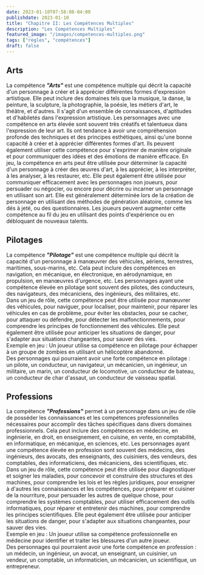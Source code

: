```yaml
---
date: 2023-01-10T07:58:08-04:00
publishdate: 2023-01-10
title: "Chapitre II: Les Compétences Multiples"
description: "Les Compétences Multiples"
featured_image: "/images/competences-multiples.png"
tags: ["règles", "compétences"]
draft: false
---
```


## Arts
La compétence ***"Arts"*** est une compétence multiple qui décrit la capacité d'un personnage à créer et à apprécier différentes formes d'expression artistique. Elle peut inclure des domaines tels que la musique, la danse, la peinture, la sculpture, la photographie, la poésie, les métiers d'art, le théâtre, et d'autres. Il s'agit d'un ensemble de connaissances, d'aptitudes et d'habiletés dans l'expression artistique.
Les personnages avec une compétence en arts élevée sont souvent très créatifs et talentueux dans l'expression de leur art. Ils ont tendance à avoir une compréhension profonde des techniques et des principes esthétiques, ainsi qu'une bonne capacité à créer et à apprécier différentes formes d'art. Ils peuvent également utiliser cette compétence pour s'exprimer de manière originale et pour communiquer des idées et des émotions de manière efficace.
En jeu, la compétence en arts peut être utilisée pour déterminer la capacité d'un personnage à créer des œuvres d'art, à les apprécier, à les interpréter, à les analyser, à les restaurer, etc. Elle peut également être utilisée pour communiquer efficacement avec les personnages non joueurs, pour persuader ou négocier, ou encore pour décrire ou incarner un personnage en utilisant son art. Elle est généralement déterminée lors de la création de personnage en utilisant des méthodes de génération aléatoire, comme les dés à jeté, ou des questionnaires. Les joueurs peuvent augmenter cette compétence au fil du jeu en utilisant des points d'expérience ou en débloquant de nouveaux talents.

## Pilotages
La compétence ***"Pilotage"*** est une compétence multiple qui décrit la capacité d'un personnage à manœuvrer des véhicules, aériens, terrestres, maritimes, sous-marins, etc. Cela peut inclure des compétences en navigation, en mécanique, en électronique, en aérodynamique, en propulsion, en manœuvres d'urgence, etc. Les personnages ayant une compétence élevée en pilotage sont souvent des pilotes, des conducteurs, des navigateurs, des mécaniciens, des ingénieurs, des militaires, etc.  
Dans un jeu de rôle, cette compétence peut être utilisée pour manœuvrer des véhicules, pour naviguer, pour localiser, pour maintenir, pour réparer les véhicules en cas de problème, pour éviter les obstacles, pour se cacher, pour attaquer ou défendre, pour détecter les malfonctionnements, pour comprendre les principes de fonctionnement des véhicules. Elle peut également être utilisée pour anticiper les situations de danger, pour s'adapter aux situations changeantes, pour sauver des vies.  
Exemple en jeu : Un joueur utilise sa compétence en pilotage pour échapper à un groupe de zombies en utilisant un hélicoptère abandonné.  
Des personnages qui pourraient avoir une forte compétence en pilotage : un pilote, un conducteur, un navigateur, un mécanicien, un ingénieur, un militaire, un marin, un conducteur de locomotive, un conducteur de bateau, un conducteur de char d'assaut, un conducteur de vaisseau spatial.

## Professions
La compétence ***"Professions"*** permet à un personnage dans un jeu de rôle de posséder les connaissances et les compétences professionnelles nécessaires pour accomplir des tâches spécifiques dans divers domaines professionnels. Cela peut inclure des compétences en médecine, en ingénierie, en droit, en enseignement, en cuisine, en vente, en comptabilité, en informatique, en mécanique, en sciences, etc. Les personnages ayant une compétence élevée en profession sont souvent des médecins, des ingénieurs, des avocats, des enseignants, des cuisiniers, des vendeurs, des comptables, des informaticiens, des mécaniciens, des scientifiques, etc.  
Dans un jeu de rôle, cette compétence peut être utilisée pour diagnostiquer et soigner les maladies, pour concevoir et construire des structures et des machines, pour comprendre les lois et les règles juridiques, pour enseigner à d'autres les connaissances et les compétences, pour préparer et cuisiner de la nourriture, pour persuader les autres de quelque chose, pour comprendre les systèmes comptables, pour utiliser efficacement des outils informatiques, pour réparer et entretenir des machines, pour comprendre les principes scientifiques. Elle peut également être utilisée pour anticiper les situations de danger, pour s'adapter aux situations changeantes, pour sauver des vies.  
Exemple en jeu : Un joueur utilise sa compétence professionnelle en médecine pour identifier et traiter les blessures d'un autre joueur.  
Des personnages qui pourraient avoir une forte compétence en profession : un médecin, un ingénieur, un avocat, un enseignant, un cuisinier, un vendeur, un comptable, un informaticien, un mécanicien, un scientifique, un entrepreneur.
